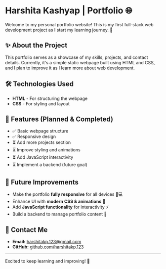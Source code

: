 # Harshita Kashyap | Portfolio 🌐

Welcome to my personal portfolio website! This is my first full-stack web development project as I start my learning journey. 🚀

## ✨ About the Project
This portfolio serves as a showcase of my skills, projects, and contact details. Currently, it's a simple static webpage built using HTML and CSS, and I plan to improve it as I learn more about web development.

## 🛠 Technologies Used
- **HTML** - For structuring the webpage
- **CSS** - For styling and layout

## 📌 Features (Planned & Completed)
- ✅ Basic webpage structure
- ✅ Responsive design
- ⏳ Add more projects section
- ⏳ Improve styling and animations
- ⏳ Add JavaScript interactivity
- ⏳ Implement a backend (future goal)

## 🚀 Future Improvements
- Make the portfolio **fully responsive** for all devices 📱💻
- Enhance UI with **modern CSS & animations** 🎨
- Add **JavaScript functionality** for interactivity ⚡
- Build a backend to manage portfolio content 🔗

## 📩 Contact Me
- **Email:** harshitakp.123@gmail.com
- **GitHub:** [github.com/harshitakp.123](https://github.com/harshitakp.123)

---
Excited to keep learning and improving! 🌟
